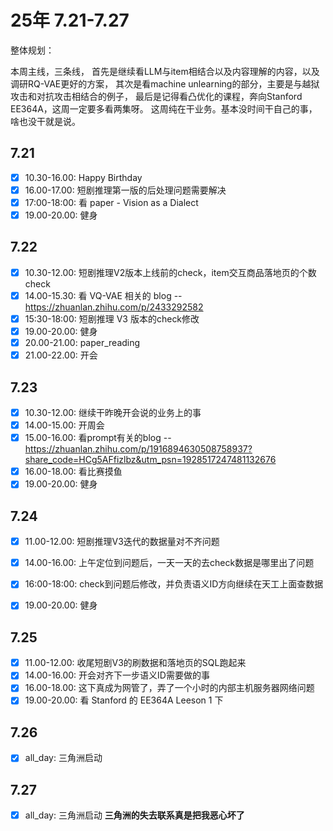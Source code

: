 # 25年 7.21-7.27

整体规划：

本周主线，三条线，
首先是继续看LLM与item相结合以及内容理解的内容，以及调研RQ-VAE更好的方案，
其次是看machine unlearning的部分，主要是与越狱攻击和对抗攻击相结合的例子，
最后是记得看凸优化的课程，奔向Stanford EE364A，这周一定要多看两集呀。
这周纯在干业务。基本没时间干自己的事，啥也没干就是说。


## 7.21

- [x] 10.30-16.00: Happy Birthday
- [x] 16.00-17.00: 短剧推理第一版的后处理问题需要解决
- [x] 17:00-18:00: 看 paper - Vision as a Dialect
- [x] 19.00-20.00: 健身

## 7.22

- [x] 10.30-12.00: 短剧推理V2版本上线前的check，item交互商品落地页的个数check 
- [x] 14.00-15.30: 看 VQ-VAE 相关的 blog -- https://zhuanlan.zhihu.com/p/2433292582
- [x] 15:30-18:00: 短剧推理 V3 版本的check修改
- [x] 19.00-20.00: 健身
- [x] 20.00-21.00: paper_reading
- [x] 21.00-22.00: 开会
  
## 7.23

- [x] 10.30-12.00: 继续干昨晚开会说的业务上的事
- [x] 14.00-15.00: 开周会
- [x] 15.00-16.00: 看prompt有关的blog -- https://zhuanlan.zhihu.com/p/1916894630508758937?share_code=HCg5AFfizlbz&utm_psn=1928517247481132676
- [x] 16.00-18.00: 看比赛摸鱼
- [x] 19.00-20.00: 健身

## 7.24

- [x] 11.00-12.00: 短剧推理V3迭代的数据量对不齐问题
- [x] 14.00-16.00: 上午定位到问题后，一天一天的去check数据是哪里出了问题
- [x] 16:00-18:00: check到问题后修改，并负责语义ID方向继续在天工上面查数据
- [x] 19.00-20.00: 健身


## 7.25

- [x] 11.00-12.00: 收尾短剧V3的刷数据和落地页的SQL跑起来
- [x] 14.00-16.00: 开会对齐下一步语义ID需要做的事
- [x] 16.00-18.00: 这下真成为网管了，弄了一个小时的内部主机服务器网络问题
- [x] 19.00-20.00: 看 Stanford 的 EE364A Leeson 1 下

## 7.26

- [x] all_day: 三角洲启动

## 7.27

- [x] all_day: 三角洲启动
**三角洲的失去联系真是把我恶心坏了**